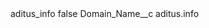 <?xml version="1.0" encoding="UTF-8"?>
<CustomMetadata xmlns="http://soap.sforce.com/2006/04/metadata" xmlns:xsi="http://www.w3.org/2001/XMLSchema-instance" xmlns:xsd="http://www.w3.org/2001/XMLSchema">
    <label>aditus_info</label>
    <protected>false</protected>
    <values>
        <field>Domain_Name__c</field>
        <value xsi:type="xsd:string">aditus.info</value>
    </values>
</CustomMetadata>
